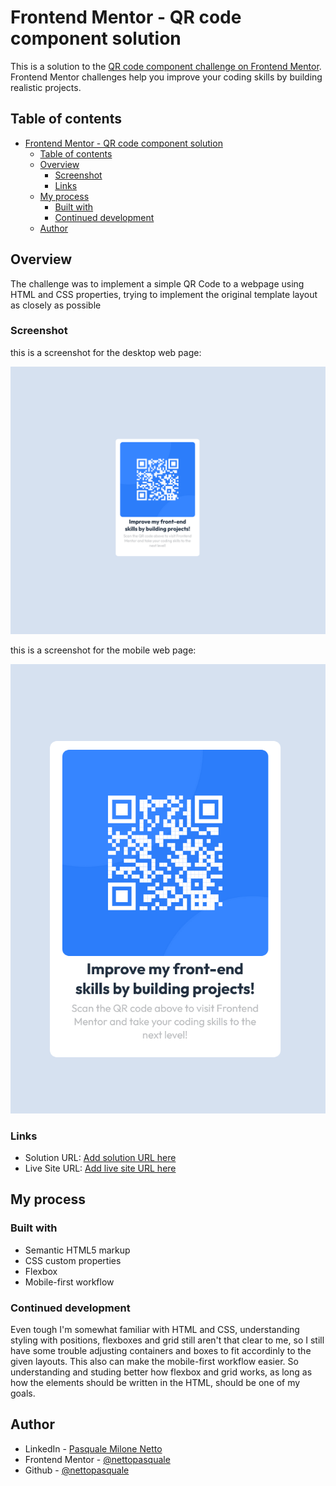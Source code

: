 # Frontend Mentor - QR code component solution

This is a solution to the [QR code component challenge on Frontend Mentor](https://www.frontendmentor.io/challenges/qr-code-component-iux_sIO_H). Frontend Mentor challenges help you improve your coding skills by building realistic projects.

## Table of contents

- [Frontend Mentor - QR code component solution](#frontend-mentor---qr-code-component-solution)
  - [Table of contents](#table-of-contents)
  - [Overview](#overview)
    - [Screenshot](#screenshot)
    - [Links](#links)
  - [My process](#my-process)
    - [Built with](#built-with)
    - [Continued development](#continued-development)
  - [Author](#author)

## Overview

The challenge was to implement a simple QR Code to a webpage using HTML and CSS properties, trying to implement the original template layout as closely as possible

### Screenshot

this is a screenshot for the desktop web page:

![desktop image](./Screenshot%202022-10-19%20at%2011-43-04%20Frontend%20Mentor%20QR%20code%20component.png)

this is a screenshot for the mobile web page:

![mobile image](./Screenshot%202022-10-19%20at%2011-47-15%20MOBILE-Frontend%20Mentor%20QR%20code%20component.png)

### Links

- Solution URL: [Add solution URL here](https://your-solution-url.com)
- Live Site URL: [Add live site URL here](https://your-live-site-url.com)

## My process

### Built with

- Semantic HTML5 markup
- CSS custom properties
- Flexbox
- Mobile-first workflow

### Continued development

Even tough I'm somewhat familiar with HTML and CSS, understanding styling with positions, flexboxes and grid still
aren't that clear to me, so I still have some trouble adjusting containers and boxes to fit accordinly to the given layouts. This also can make the mobile-first workflow easier. So understanding and studing better how flexbox and grid works, as long as how the elements should be written
in the HTML, should be one of my goals.

## Author

- LinkedIn - [Pasquale Milone Netto](https://www.linkedin.com/in/pasquale-milone-netto/)
- Frontend Mentor - [@nettopasquale](https://www.frontendmentor.io/profile/nettopasquale)
- Github - [@nettopasquale](https://github.com/nettopasquale)
